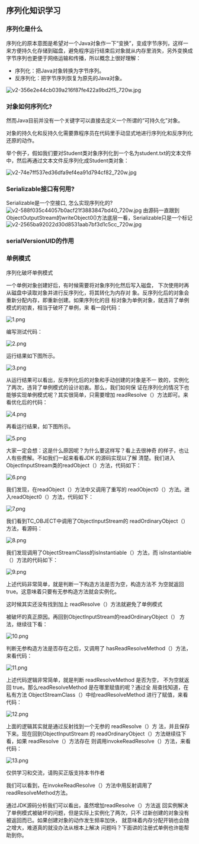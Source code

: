 <!--
 * @Author: 王伟
 * @Date: 2020-10-18 18:56:27
 * @LastEditTime: 2020-10-18 20:02:40
 * @LastEditors: Please set LastEditors
 * @Description: In User Settings Edit
 * @FilePath: /wangwei-gold.github.io/RPC/基础知识/serializbale.md
-->
## 序列化知识学习

### 序列化是什么
序列化的原本意图是希望对一个Java对象作一下“变换”，变成字节序列，这样一来方便持久化存储到磁盘，避免程序运行结束后对象就从内存里消失，另外变换成字节序列也更便于网络运输和传播，所以概念上很好理解：

* 序列化：把Java对象转换为字节序列。
* 反序列化：把字节序列恢复为原先的Java对象。

![v2-356e2e44cb039a216f87fe422a9bd2f5_720w.jpg](../images/v2-356e2e44cb039a216f87fe422a9bd2f5_720w.jpg)

### 对象如何序列化?

然而Java目前并没有一个关键字可以直接去定义一个所谓的“可持久化”对象。

对象的持久化和反持久化需要靠程序员在代码里手动显式地进行序列化和反序列化还原的动作。

举个例子，假如我们要对Student类对象序列化到一个名为student.txt的文本文件中，然后再通过文本文件反序列化成Student类对象：

![v2-74e7ff537ed36dfa9ef4ea91d794cf82_720w.jpg](../images/v2-74e7ff537ed36dfa9ef4ea91d794cf82_720w.jpg)

### Serializable接口有何用?
Serializable是一个空接口, 怎么实现序列化的?
![v2-588f035c44057b0acf21f3883847bd40_720w.jpg](../images/v2-588f035c44057b0acf21f3883847bd40_720w.jpg)
由源码一直跟到ObjectOutputStream的writeObject0()方法底层一看，Serializable只是一个标记
![v2-2565ba92022d30d8531aab7bf3d1c5cc_720w.jpg](../images/v2-2565ba92022d30d8531aab7bf3d1c5cc_720w.jpg)

### serialVersionUID的作用

### 单例模式
序列化破坏单例模式

一个单例对象创建好后，有时候需要将对象序列化然后写入磁盘， 下次使用时再从磁盘中读取对象并进行反序列化，将其转化为内存对 象。反序列化后的对象会重新分配内存，即重新创建。如果序列化的目 标对象为单例对象，就违背了单例模式的初衷，相当于破坏了单例，来 看一段代码：

![1.png](../images/1.png)

编写测试代码：

![2.png](../images/2.png)

运行结果如下图所示。

![3.png](../images/3.png)

从运行结果可以看出，反序列化后的对象和手动创建的对象是不一 致的，实例化了两次，违背了单例模式的设计初衷。那么，我们如何保 证在序列化的情况下也能够实现单例模式呢？其实很简单，只需要增加 readResolve（）方法即可。来看优化后的代码：

![4.png](../images/4.png)

再看运行结果，如下图所示。

![5.png](../images/5.png)

大家一定会想：这是什么原因呢？为什么要这样写？看上去很神奇 的样子，也让人有些费解。不如我们一起来看看JDK 的源码实现以了解 清楚。我们进入ObjectInputStream类的readObject（）方法，代码如下： 

![6.png](../images/6.png)

我们发现，在readObject（）方法中又调用了重写的 readObject0（）方法。进入readObject0（）方法，代码如下：

![7.png](../images/7.png)

我们看到TC_OBJECT中调用了ObjectInputStream的 readOrdinaryObject（）方法，看源码：

![8.png](../images/8.png)

我们发现调用了ObjectStreamClass的isInstantiable（）方法，而 isInstantiable（）方法的代码如下：

![9.png](../images/9.png)

上述代码非常简单，就是判断一下构造方法是否为空，构造方法不 为空就返回 true。这意味着只要有无参构造方法就会实例化。

这时候其实还没有找到加上 readResolve（）方法就避免了单例模式

被破坏的真正原因。再回到ObjectInputStream的readOrdinaryObject（） 方法，继续往下看：

![10.png](../images/10.png)

判断无参构造方法是否存在之后，又调用了 hasReadResolveMethod（）方法，来看代码：

![11.png](../images/11.png)

上述代码逻辑非常简单，就是判断 readResolveMethod 是否为空， 不为空就返回 true。那么readResolveMethod 是在哪里赋值的呢？通过全 局查找知道，在私有方法 ObjectStreamClass（）中给readResolveMethod 进行了赋值，来看代码：

![12.png](../images/12.png)

上面的逻辑其实就是通过反射找到一个无参的 readResolve（）方 法，并且保存下来。现在回到ObjectInputStream 的 readOrdinaryObject（）方法继续往下看，如果 readResolve（）方法存在 则调用invokeReadResolve（）方法，来看代码：

![13.png](../images/13.png)

仅供学习和交流，请购买正版支持本书作者

我们可以看到，在invokeReadResolve（）方法中用反射调用了 readResolveMethod方法。

通过JDK源码分析我们可以看出，虽然增加readResolve（）方法返 回实例解决了单例模式被破坏的问题，但是实际上实例化了两次，只不 过新创建的对象没有被返回而已。如果创建对象的动作发生频率加快， 就意味着内存分配开销也会随之增大，难道真的就没办法从根本上解决 问题吗？下面讲的注册式单例也许能帮助到你。
